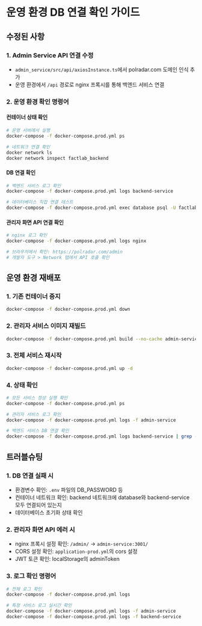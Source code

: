 # 운영 환경 DB 연결 확인 가이드

## 수정된 사항

### 1. Admin Service API 연결 수정
- `admin_service/src/api/axiosInstance.ts`에서 polradar.com 도메인 인식 추가
- 운영 환경에서 `/api` 경로로 nginx 프록시를 통해 백엔드 서비스 연결

### 2. 운영 환경 확인 명령어

#### 컨테이너 상태 확인
```bash
# 운영 서버에서 실행
docker-compose -f docker-compose.prod.yml ps

# 네트워크 연결 확인
docker network ls
docker network inspect factlab_backend
```

#### DB 연결 확인
```bash
# 백엔드 서비스 로그 확인
docker-compose -f docker-compose.prod.yml logs backend-service

# 데이터베이스 직접 연결 테스트
docker-compose -f docker-compose.prod.yml exec database psql -U factlab_user -d factlab -c "SELECT version();"
```

#### 관리자 화면 API 연결 확인
```bash
# nginx 로그 확인
docker-compose -f docker-compose.prod.yml logs nginx

# 브라우저에서 확인: https://polradar.com/admin
# 개발자 도구 > Network 탭에서 API 호출 확인
```

## 운영 환경 재배포

### 1. 기존 컨테이너 중지
```bash
docker-compose -f docker-compose.prod.yml down
```

### 2. 관리자 서비스 이미지 재빌드
```bash
docker-compose -f docker-compose.prod.yml build --no-cache admin-service
```

### 3. 전체 서비스 재시작
```bash
docker-compose -f docker-compose.prod.yml up -d
```

### 4. 상태 확인
```bash
# 모든 서비스 정상 실행 확인
docker-compose -f docker-compose.prod.yml ps

# 관리자 서비스 로그 확인
docker-compose -f docker-compose.prod.yml logs -f admin-service

# 백엔드 서비스 DB 연결 확인
docker-compose -f docker-compose.prod.yml logs backend-service | grep -i "database\|postgresql\|connection"
```

## 트러블슈팅

### 1. DB 연결 실패 시
- 환경변수 확인: `.env` 파일의 DB_PASSWORD 등
- 컨테이너 네트워크 확인: backend 네트워크에 database와 backend-service 모두 연결되어 있는지
- 데이터베이스 초기화 상태 확인

### 2. 관리자 화면 API 에러 시
- nginx 프록시 설정 확인: `/admin/` → `admin-service:3001/`
- CORS 설정 확인: `application-prod.yml`의 cors 설정
- JWT 토큰 확인: localStorage의 adminToken

### 3. 로그 확인 명령어
```bash
# 전체 로그 확인
docker-compose -f docker-compose.prod.yml logs

# 특정 서비스 로그 실시간 확인
docker-compose -f docker-compose.prod.yml logs -f admin-service
docker-compose -f docker-compose.prod.yml logs -f backend-service
```